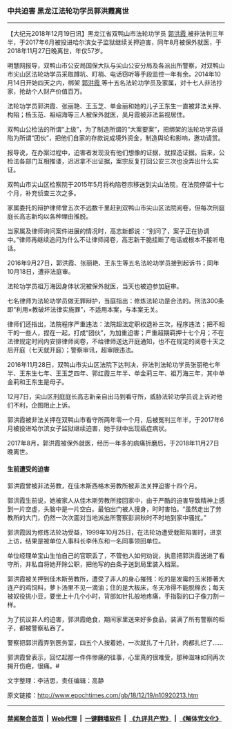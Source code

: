 ### 中共迫害 黑龙江法轮功学员郭洪霞离世
------------------------

<p>
 【大纪元2018年12月19日讯】黑龙江省双鸭山市法轮功学员
 <a href="http://www.epochtimes.com/gb/tag/%E9%83%AD%E6%B4%AA%E9%9C%9E.html">
  郭洪霞
 </a>
 被非法判三年半，于2017年6月被投进哈尔滨女子监狱继续关押迫害，同年8月被保外就医，于2018年11月27日晚离世，年仅57岁。
</p>
<p>
 明慧网报导，双鸭山市公安局国保大队与尖山公安分局及各派出所警察，对双鸭山市尖山区法轮功学员采取蹲坑、盯梢、电话窃听等手段监控一年有余。2014年10月14日开始四天之内，绑架
 <a href="http://www.epochtimes.com/gb/tag/%E9%83%AD%E6%B4%AA%E9%9C%9E.html">
  郭洪霞
 </a>
 等十五名法轮功学员及家属，对十七人非法抄家，抢劫个人财产价值百万。
</p>
<p>
 法轮功学员郭洪霞、张丽艳、王玉芝、单金丽和她的儿子王东生一直被非法关押、构陷；杨玉范、祖绍海等三人被保外就医，吴月霞被非法监视居住。
</p>
<p>
 双鸭山公检法的所谓“上级”，为了制造所谓的“大案要案”，把绑架的法轮功学员诬陷为所谓“团伙”，把他们自家的存款说成境外资金，制造舆论和影响，邀功请赏。
</p>
<p>
 报导说，在办案过程中，迫害者发现没有他们想像的证据，就捏造证据。后来，公检法各部门互相推诿，迟迟拿不出证据，案宗反复打回公安三次也没弄出什么实证。
</p>
<p>
 双鸭山市尖山区检察院于2015年5月将构陷卷宗移送到尖山法院，在法院停留十七个月，补充侦查三次之多。
</p>
<p>
 家属委托的辩护律师曾五次不远数千里赶到双鸭山市尖山区法院阅卷，但每次刑庭庭长高志新均以各种理由推脱。
</p>
<p>
 当家属及律师询问案件进展的情况时，高志新都说：“别问了，案子正在协调中。”律师再继续追问为什么不让律师阅卷，高志新干脆挂断了电话或根本不接听电话。
</p>
<p>
 2016年9月27日，郭洪霞、张丽艳、王东生等五名法轮功学员接到起诉书；同年10月18日，遭非法庭审。
</p>
<p>
 法轮功学员祖万海因身体状况被保外就医，当天也被迫参加庭审。
</p>
<p>
 七名律师为法轮功学员做无罪辩护，当庭指出：修炼法轮功是合法的。刑法300条即“利用×教破坏法律实施罪”，不适用本案，与本案无关。
</p>
<p>
 律师们还指出，法院程序严重违法：法院超法定职权退补三次，程序违法；把不相干的一些人，捏在一起，打成“团伙”，为加重迫害；严重超期羁押十七个月；不在法律规定时间内安排律师阅卷，不给律师送达开庭通知，也不在规定的阅卷十天之后开庭（七天就开庭）；警察审讯，超审限违法。
</p>
<p>
 2016年11月28日，双鸭山市尖山区法院下达判决，非法判法轮功学员张丽艳七年半、王东生七年、王玉芝四年、郭红霞三年半、单金莉三年、祖万海三年，其中单金莉和王东生是母子。
</p>
<p>
 12月7日，尖山区刑庭庭长高志新亲自出马到看守所，威胁法轮功学员说上诉对他们不利，企图阻止上诉。
</p>
<p>
 郭洪霞被非法关押在双鸭山市看守所两年零一个月，后被冤判三年半，于2017年6月被投进哈尔滨女子监狱继续迫害，她于狱中出现癌症病状。
</p>
<p>
 2017年8月，郭洪霞被保外就医，经历一年多的病痛折磨后，于2018年11月27日晚离世。
</p>
<h4>
 生前遭受的迫害
</h4>
<p>
 郭洪霞曾被非法劳教，在佳木斯西格木劳教所被非法关押迫害十四个月。
</p>
<p>
 郭洪霞生前说，她被家人从佳木斯劳教所接回家中，由于严酷的迫害导致精神上感到一片空虚，头脑中是一片空白。最怕出门被人搜身，时时害怕。“虽然走出了劳教所的大门，仍然一次次面对当地派出所警察彭涧秋时不时地到家中骚扰。”
</p>
<p>
 郭洪霞因为修炼法轮功受益，1999年10月25日，在法轮功遭受栽赃陷害时，进京上访，结果是被单位人事科长李伟东和一名同事领回单位。
</p>
<p>
 单位经理单宝山生怕自己的官职丢了，不管他人如何劝说，执意把郭洪霞送进了看守所，并私自将她开除公职，把他写的白条子送到局里装入档案。
</p>
<p>
 郭洪霞被关押到佳木斯劳教所，遭受了非人的身心摧残：吃的是发霉的玉米掺著大连产的鸡饲料，萝卜汤里不见一滴油；住的是大板床，冬天冷得不能脱棉衣；每天被奴役挑小豆，要坐上十几个小时，背部如针扎般地疼痛，手指裂的口子像刀割一样。
</p>
<p>
 为了抗议非人的迫害，郭洪霞绝食，期间家里送来好多食品，装满了所有警察的柜子，都被警察私吞了。
</p>
<p>
 警察把郭洪霞弄到医务室，四五个人按着她，一次就扎了十几针，肉都扎烂了……
</p>
<p>
 郭洪霞曾表示，回忆起那一件件惨痛的往事，心里真的很难受，那种滋味如同再次揭开伤疤，很痛。#
</p>
<p>
 文字整理：李洁思，责任编辑：高静
</p>

原文链接：http://www.epochtimes.com/gb/18/12/19/n10920213.htm


------------------------
#### [禁闻聚合首页](https://github.com/gfw-breaker/banned-news/blob/master/README.md) &nbsp;|&nbsp; [Web代理](https://github.com/gfw-breaker/open-proxy/blob/master/README.md) &nbsp;|&nbsp; [一键翻墙软件](https://github.com/gfw-breaker/nogfw/blob/master/README.md) &nbsp;|&nbsp; [《九评共产党》](https://github.com/gfw-breaker/9ping.md/blob/master/README.md#九评之一评共产党是什么) &nbsp;|&nbsp; [《解体党文化》](https://github.com/gfw-breaker/jtdwh.md/blob/master/README.md#绪论)